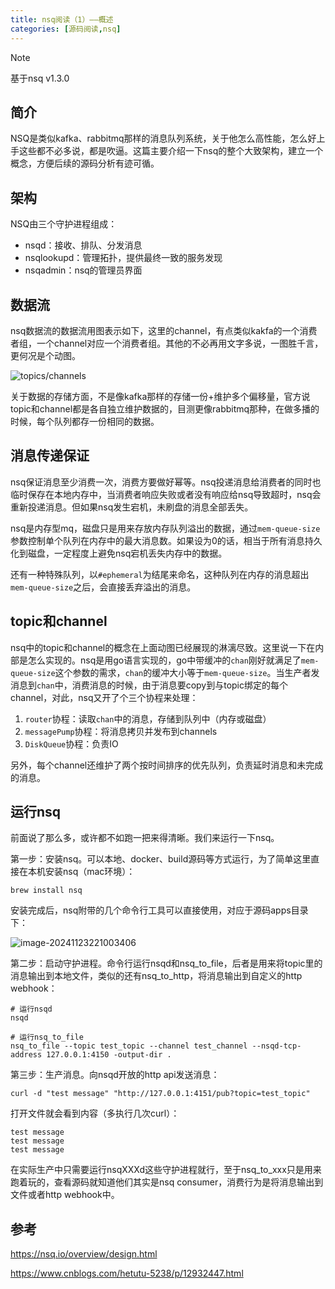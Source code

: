 ```yaml
---
title: nsq阅读（1）——概述
categories: [源码阅读,nsq]
---
```


> [!note]
> 基于nsq v1.3.0

## 简介

NSQ是类似kafka、rabbitmq那样的消息队列系统，关于他怎么高性能，怎么好上手这些都不必多说，都是吹逼。这篇主要介绍一下nsq的整个大致架构，建立一个概念，方便后续的源码分析有迹可循。

## 架构

NSQ由三个守护进程组成：

- nsqd：接收、排队、分发消息
- nsqlookupd：管理拓扑，提供最终一致的服务发现
- nsqadmin：nsq的管理员界面

## 数据流

nsq数据流的数据流用图表示如下，这里的channel，有点类似kakfa的一个消费者组，一个channel对应一个消费者组。其他的不必再用文字多说，一图胜千言，更何况是个动图。

![topics/channels](https://cdn.jsdelivr.net/gh/NOS-AE/assets@main/img/f1434dc8-6029-11e3-8a66-18ca4ea10aca.gif)

关于数据的存储方面，不是像kafka那样的存储一份+维护多个偏移量，官方说topic和channel都是各自独立维护数据的，目测更像rabbitmq那种，在做多播的时候，每个队列都存一份相同的数据。

## 消息传递保证

nsq保证消息至少消费一次，消费方要做好幂等。nsq投递消息给消费者的同时也临时保存在本地内存中，当消费者响应失败或者没有响应给nsq导致超时，nsq会重新投递消息。但如果nsq发生宕机，未刷盘的消息全部丢失。

nsq是内存型mq，磁盘只是用来存放内存队列溢出的数据，通过`mem-queue-size`参数控制单个队列在内存中的最大消息数。如果设为0的话，相当于所有消息持久化到磁盘，一定程度上避免nsq宕机丢失内存中的数据。

还有一种特殊队列，以`#ephemeral`为结尾来命名，这种队列在内存的消息超出`mem-queue-size`之后，会直接丢弃溢出的消息。

## topic和channel

nsq中的topic和channel的概念在上面动图已经展现的淋漓尽致。这里说一下在内部是怎么实现的。nsq是用go语言实现的，go中带缓冲的`chan`刚好就满足了`mem-queue-size`这个参数的需求，`chan`的缓冲大小等于`mem-queue-size`。当生产者发消息到`chan`中，消费消息的时候，由于消息要copy到与topic绑定的每个channel，对此，nsq又开了个三个协程来处理：

1. `router`协程：读取`chan`中的消息，存储到队列中（内存或磁盘）
2. `messagePump`协程：将消息拷贝并发布到channels
3. `DiskQueue`协程：负责IO

另外，每个channel还维护了两个按时间排序的优先队列，负责延时消息和未完成的消息。

## 运行nsq

前面说了那么多，或许都不如跑一把来得清晰。我们来运行一下nsq。

第一步：安装nsq。可以本地、docker、build源码等方式运行，为了简单这里直接在本机安装nsq（mac环境）：

```shell
brew install nsq
```

安装完成后，nsq附带的几个命令行工具可以直接使用，对应于源码apps目录下：

![image-20241123221003406](https://cdn.jsdelivr.net/gh/NOS-AE/assets@main/img/image-20241123221003406.png)

第二步：启动守护进程。命令行运行nsqd和nsq_to_file，后者是用来将topic里的消息输出到本地文件，类似的还有nsq_to_http，将消息输出到自定义的http webhook：

```shell
# 运行nsqd
nsqd

# 运行nsq_to_file
nsq_to_file --topic test_topic --channel test_channel --nsqd-tcp-address 127.0.0.1:4150 -output-dir .
```

第三步：生产消息。向nsqd开放的http api发送消息：

```shell
curl -d "test message" "http://127.0.0.1:4151/pub?topic=test_topic"
```

打开文件就会看到内容（多执行几次curl）：

```
test message
test message
test message
```

在实际生产中只需要运行nsqXXXd这些守护进程就行，至于nsq_to_xxx只是用来跑着玩的，查看源码就知道他们其实是nsq consumer，消费行为是将消息输出到文件或者http webhook中。

## 参考

<https://nsq.io/overview/design.html>

<https://www.cnblogs.com/hetutu-5238/p/12932447.html>

